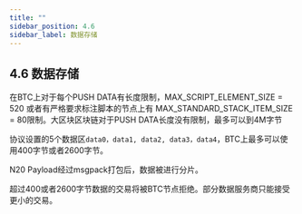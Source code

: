 ```yaml
---
title: ""
sidebar_position: 4.6
sidebar_label: 数据存储
---
```


## 4.6 数据存储

在BTC上对于每个PUSH DATA有长度限制，MAX_SCRIPT_ELEMENT_SIZE = 520 或者有严格要求标注脚本的节点上有 MAX_STANDARD_STACK_ITEM_SIZE = 80限制。大区块区块链对于PUSH DATA长度没有限制，最多可以到4M字节

协议设置的5个数据区`data0，data1, data2, data3，data4`，BTC上最多可以使用400字节或者2600字节。

N20 Payload经过msgpack打包后，数据被进行分片。

超过400或者2600字节数据的交易将被BTC节点拒绝。部分数据服务商只能接受更小的交易。